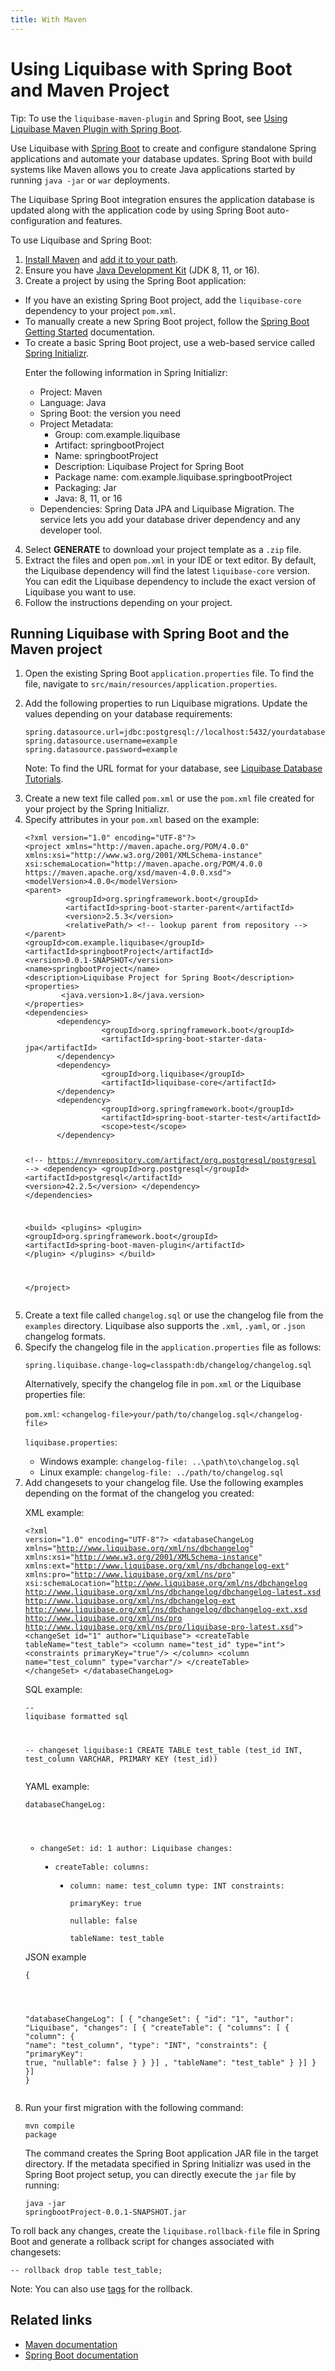 ```yaml
---
title: With Maven
---
```


<h1 id="using-liquibase-with-spring-boot-and-maven-tutorial">Using Liquibase with Spring Boot and Maven Project</h1>
<p>Tip: To use the <code>liquibase-maven-plugin</code> and Spring Boot, see <a href="https://docs.liquibase.com/maven/workflows/using-liquibase-maven-plugin-and-springboot.htm">Using Liquibase Maven Plugin with Spring Boot</a>.</p>
<p>Use Liquibase with <a href="https://spring.io/projects/spring-boot#overview">Spring Boot</a> to create and configure standalone Spring applications and automate your database updates. Spring Boot with build systems like  Maven allows you to create Java applications started by running <code>java -jar</code> or <code>war</code> deployments.</p>
<p>The Liquibase Spring Boot integration ensures the application database is updated along with the application code by using Spring Boot auto-configuration and features.</p>
<p>To use Liquibase and Spring Boot:</p>
<ol>
    <li><a href="https://maven.apache.org/download.cgi">Install Maven</a> and <a href="https://maven.apache.org/install.html">add it to your path</a>.
    </li>
    <li>Ensure you have <a href="https://www.oracle.com/java/technologies/java-se-glance.html">Java Development Kit</a> (JDK 8, 11, or 16).
    </li>
    <li>Create a project by using the Spring Boot application:
    </li>
</ol>
<ul>
    <li>If you have an existing Spring Boot project, add the <code>liquibase-core</code> dependency to your project <code>pom.xml</code>.
    </li>
    <li>To manually create a new Spring Boot project, follow the <a href="https://docs.spring.io/spring-boot/docs/current-SNAPSHOT/reference/html/getting-started.html#getting-started.installing">Spring Boot Getting Started</a> documentation.
    </li>
    <li>To create a basic Spring Boot project, use a web-based service called <a href="https://start.spring.io/">Spring Initializr</a>.
    </li>
    <p>Enter the following information in Spring Initializr:</p>
</ul>
<ul>
    <ul>
        <li>Project: Maven</li>
        <li>Language: Java
    </li>
        <li>Spring Boot: the version you need
    </li>
        <li>Project Metadata:
    <ul><li>Group: com.example.liquibase
    </li><li>Artifact: springbootProject
    </li><li>Name: springbootProject
    </li><li>Description: Liquibase Project for Spring Boot
    </li><li>Package name: com.example.liquibase.springbootProject
    </li><li>Packaging: Jar
    </li><li>Java: 8, 11, or 16
    </li></ul></li>
        <li>Dependencies: Spring Data JPA and Liquibase Migration. The service lets you add your database driver dependency and any developer tool.
    </li>
    </ul>
</ul>
<ol start="4">
    <li>Select <b>GENERATE</b> to download your project template as a <code>.zip</code> file.
    </li>
    <li>Extract the files and open <code>pom.xml</code> in your IDE or text editor. By default, the Liquibase dependency will find the latest <code>liquibase-core</code> version. You can edit the Liquibase dependency to include the exact version of Liquibase you want to use.
    </li>
    <li>Follow the instructions depending on your project.
    </li>
</ol>
<h2>Running Liquibase with Spring Boot and the Maven project</h2>
<ol>
    <li>
        <p>Open the existing Spring Boot <code>application.properties</code> file. To find the file, navigate to <code>src/main/resources/application.properties</code>.</p>
    </li>
    <li>
        <p>Add the following properties to run Liquibase migrations. Update the values depending on your database requirements:</p>
    </li><pre xml:space="preserve"><code class="language-text">spring.datasource.url=jdbc:postgresql://localhost:5432/yourdatabase
spring.datasource.username=example
spring.datasource.password=example</code></pre>
    <p>Note: To find the URL format for your database, see <a href="https://docs.liquibase.com/start/tutorials/home.html">Liquibase Database Tutorials</a>.</p>
    <li>Create a new text file called <code>pom.xml</code> or use the <code>pom.xml</code> file created for your project by the Spring Initializr. </li>
    <li>Specify attributes in your <code>pom.xml</code> based on the example:</li><pre xml:space="preserve"><code class="language-xml">&lt;?xml version="1.0" encoding="UTF-8"?&gt;
&lt;project xmlns="http://maven.apache.org/POM/4.0.0" 
xmlns:xsi="http://www.w3.org/2001/XMLSchema-instance"
xsi:schemaLocation="http://maven.apache.org/POM/4.0.0 
https://maven.apache.org/xsd/maven-4.0.0.xsd"&gt;
&lt;modelVersion&gt;4.0.0&lt;/modelVersion&gt;
&lt;parent&gt;
         &lt;groupId&gt;org.springframework.boot&lt;/groupId&gt;
         &lt;artifactId&gt;spring-boot-starter-parent&lt;/artifactId&gt;
         &lt;version&gt;2.5.3&lt;/version&gt;
         &lt;relativePath/&gt; &lt;!-- lookup parent from repository --&gt;
&lt;/parent&gt;
&lt;groupId&gt;com.example.liquibase&lt;/groupId&gt;
&lt;artifactId&gt;springbootProject&lt;/artifactId&gt;
&lt;version&gt;0.0.1-SNAPSHOT&lt;/version&gt;
&lt;name&gt;springbootProject&lt;/name&gt;
&lt;description&gt;Liquibase Project for Spring Boot&lt;/description&gt;
&lt;properties&gt;
        &lt;java.version&gt;1.8&lt;/java.version&gt;
&lt;/properties&gt;
&lt;dependencies&gt;
       &lt;dependency&gt;
                 &lt;groupId&gt;org.springframework.boot&lt;/groupId&gt;
                 &lt;artifactId&gt;spring-boot-starter-data-jpa&lt;/artifactId&gt;
       &lt;/dependency&gt;
       &lt;dependency&gt;
                 &lt;groupId&gt;org.liquibase&lt;/groupId&gt; 
                 &lt;artifactId&gt;liquibase-core&lt;/artifactId&gt;
       &lt;/dependency&gt;
       &lt;dependency&gt;
                 &lt;groupId&gt;org.springframework.boot&lt;/groupId&gt;
                 &lt;artifactId&gt;spring-boot-starter-test&lt;/artifactId&gt;
                 &lt;scope&gt;test&lt;/scope&gt;
       &lt;/dependency&gt;

&lt;!-- https://mvnrepository.com/artifact/org.postgresql/postgresql --&gt;
       &lt;dependency&gt;
                 &lt;groupId&gt;org.postgresql&lt;/groupId&gt;
                 &lt;artifactId&gt;postgresql&lt;/artifactId&gt;
                 &lt;version&gt;42.2.5&lt;/version&gt;
       &lt;/dependency&gt;
&lt;/dependencies&gt;
 
&lt;build&gt;
     &lt;plugins&gt; 
             &lt;plugin&gt;
                  &lt;groupId&gt;org.springframework.boot&lt;/groupId&gt;
                  &lt;artifactId&gt;spring-boot-maven-plugin&lt;/artifactId&gt;
             &lt;/plugin&gt;
     &lt;/plugins&gt;
&lt;/build&gt;

&lt;/project&gt;</code></pre>
            <li>Create a text file called <code>changelog.sql</code> or use the changelog file from the <code>examples</code> directory. Liquibase also supports the <code>.xml</code>, <code>.yaml</code>, or <code>.json</code> changelog formats.
            </li>
            <li>Specify the changelog file in the <code>application.properties</code> file as follows:
            </li><pre xml:space="preserve"><code class="language-xml">spring.liquibase.change-log=classpath:db/changelog/changelog.sql</code></pre>
            <p>Alternatively, specify the changelog file in <code>pom.xml</code> or the Liquibase properties file:</p>
            <p><code>pom.xml</code>: <code>&lt;changelog-file&gt;your/path/to/changelog.sql&lt;/changelog-file&gt;</code></p>
            <p><code>liquibase.properties</code>:</p>
            <ul>
                <li>Windows example: <code>changelog-file: ..\path\to\changelog.sql</code></li>
                <li>Linux example: <code>changelog-file: ../path/to/changelog.sql</code></li>
            </ul>
            <li>Add changesets to your changelog file. Use the following examples depending on the format of the changelog you created:</li>
            <p>XML example:</p><pre xml:space="preserve"><code class="language-xml">&lt;?xml version="1.0" encoding="UTF-8"?&gt;
&lt;databaseChangeLog
    xmlns="http://www.liquibase.org/xml/ns/dbchangelog"
    xmlns:xsi="http://www.w3.org/2001/XMLSchema-instance"
    xmlns:ext="http://www.liquibase.org/xml/ns/dbchangelog-ext"
    xmlns:pro="http://www.liquibase.org/xml/ns/pro"
    xsi:schemaLocation="http://www.liquibase.org/xml/ns/dbchangelog
        http://www.liquibase.org/xml/ns/dbchangelog/dbchangelog-latest.xsd
        http://www.liquibase.org/xml/ns/dbchangelog-ext http://www.liquibase.org/xml/ns/dbchangelog/dbchangelog-ext.xsd
        http://www.liquibase.org/xml/ns/pro http://www.liquibase.org/xml/ns/pro/liquibase-pro-latest.xsd"&gt;
    &lt;changeSet id="1" author="Liquibase"&gt;
    &lt;createTable tableName="test_table"&gt;
           &lt;column name="test_id" type="int"&gt;
                 &lt;constraints primaryKey="true"/&gt;
           &lt;/column&gt;
           &lt;column name="test_column" type="varchar"/&gt;
    &lt;/createTable&gt;
    &lt;/changeSet&gt;
&lt;/databaseChangeLog&gt;</code></pre>
            <p>SQL example:</p><pre xml:space="preserve"><code class="language-sql">-- liquibase formatted sql

-- changeset liquibase:1
CREATE TABLE test_table (test_id INT, test_column VARCHAR, PRIMARY KEY (test_id))</code></pre>
            <p>YAML example:</p><pre xml:space="preserve"><code class="language-yaml">databaseChangeLog:
   - changeSet:
       id: 1
       author: Liquibase
       changes:
       - createTable:
           columns:
           - column:
               name: test_column
               type: INT
               constraints:  
                   primaryKey:  true  
                   nullable:  false  
                   tableName: test_table</code></pre>
            <p>JSON example</p><pre xml:space="preserve"><code class="language-json">{ 
  "databaseChangeLog": [
  {
	"changeSet": {
	  "id": "1",
      "author": "Liquibase",
	  "changes": [
	    {
		  "createTable": {
		    "columns": [
			{
			  "column": 
		      {
				"name": "test_column",
				"type": "INT",
				"constraints": 
			  {
				"primaryKey": true,
				"nullable": false
				}
				}
			  }]
			,
			"tableName": "test_table"
		  }
		}]
	  }
	}]
  }</code></pre>
            <li>Run your first migration with the following command:</li><pre><code class="language-text">mvn compile package</code></pre>
            <p>The command creates the Spring Boot application JAR file in the target directory. If the metadata specified in Spring Initializr was used in the Spring Boot project setup, you can directly execute the <code>jar</code> file by running:</p><pre><code class="language-text">java -jar springbootProject-0.0.1-SNAPSHOT.jar</code></pre>
        </ol>
<p>To roll back any changes, create the <code>liquibase.rollback-file</code> file in Spring Boot and generate a rollback script for changes associated with changesets:</p><pre><code class="language-text">-- rollback drop table test_table;</code></pre>
<p>Note: You can also use <a href="https://docs.liquibase.com/change-types/tag-database.html">tags</a> for the rollback.</p>
<h2 id="conclusion">Related links</h2>
<ul>
    <li><a href="https://docs.liquibase.com/tools-integrations/maven/home.html">Maven documentation</a>
    </li>
    <li><a href="https://spring.io/projects/spring-boot#learn">Spring Boot documentation</a>
    </li>
</ul>
